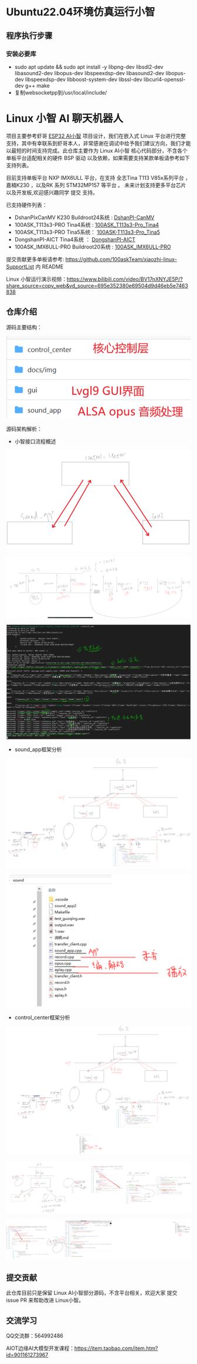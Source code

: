 # Ubuntu22.04环境仿真运行小智

## 程序执行步骤

### 安装必要库
- sudo apt update && sudo apt install -y libpng-dev libsdl2-dev libasound2-dev libopus-dev libspeexdsp-dev libasound2-dev libopus-dev libspeexdsp-dev libboost-system-dev libssl-dev libcurl4-openssl-dev g++ make
- 复制websocketpp到/usr/local/include/


# Linux 小智 AI 聊天机器人

项目主要参考虾哥 [ESP32 AI小智](https://github.com/78/xiaozhi-esp32 ) 项目设计，我们在嵌入式 Linux 平台进行完整支持，其中有幸联系到虾哥本人，非常感谢在调试中给予我们建议方向，我们才能以最短的时间支持完成。此仓库主要作为 Linux AI小智 核心代码部分，不含各个单板平台适配相关的硬件 BSP 驱动 以及依赖，如果需要支持某款单板请参考如下支持列表。

目前支持单板平台 NXP IMX6ULL 平台，在支持 全志Tina T113 V85x系列平台 ， 嘉楠K230 ，以及RK 系列 STM32MP157 等平台  。 未来计划支持更多平台芯片以及开发板,欢迎感兴趣同学 提交 支持。

已支持硬件列表：
- DshanPIxCanMV K230 Buildroot24系统 : [DshanPI-CanMV](https://github.com/100askTeam/xiaozhi-linux-SupportList/tree/DshanPI-CanMV)
- 100ASK_T113s3-PRO Tina4系统 :  [100ASK_T113s3-Pro_Tina4](https://github.com/100askTeam/xiaozhi-linux-SupportList/tree/100ASK_T113s3-Pro_Tina4)
- 100ASK_T113s3-PRO Tina5系统： [100ASK-T113s3-Pro_Tina5](https://github.com/100askTeam/xiaozhi-linux-SupportList/tree/100ask-T113s3-Pro_Tina5)
- DongshanPI-AICT Tina4系统 ： [DongshanPI-AICT](https://github.com/100askTeam/xiaozhi-linux-SupportList/tree/DongshanPI-AICT)
- 100ASK_IMX6ULL-PRO Buildroot20系统 : [100ASK_IMX6ULL-PRO](https://github.com/100askTeam/xiaozhi-linux-SupportList/tree/100ASK_IMX6ULL-PRO)

提交贡献更多单板请参考: https://github.com/100askTeam/xiaozhi-linux-SupportList 内 README 

Linux 小智运行演示视频：https://www.bilibili.com/video/BV17nXNYJE5P/?share_source=copy_web&vd_source=695e352380e69504d9d46eb5e7463838



## 仓库介绍

源码主要结构：

![image-20250327113143486](docs/img/image-20250327113143486.png)



源码架构解析：

- 小智接口流程概述

![01_小智的接口流程概述](docs/img/01_小智的接口流程概述-1.png)

![01_小智的接口流程概述](docs/img/01_小智的接口流程概述-2.png)

![01_小智的接口流程概述](docs/img/01_小智的接口流程概述-3.png)

- sound_app框架分析

![02_sound_app框架分析](docs/img/02_sound_app框架分析-1.png)

![02_sound_app框架分析](docs/img/02_sound_app框架分析-2.png)

- control_center框架分析

![03_control_center框架分析](docs/img/03_control_center框架分析-1.png)

![03_control_center框架分析](docs/img/03_control_center框架分析-2.png)

![03_control_center框架分析](docs/img/03_control_center框架分析-3.png)

## 提交贡献

此仓库目前只是保留 Linux AI小智部分源码，不含平台相关，欢迎大家 提交 issue PR 来帮助改进 Linux小智。



## 交流学习

QQ交流群：564992486 

AIOT边缘AI大模型开发课程：https://item.taobao.com/item.htm?id=901161273967

